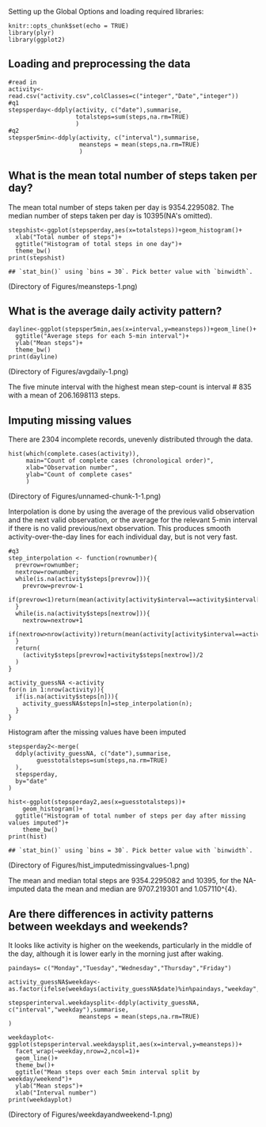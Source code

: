 Setting up the Global Options and loading required libraries:

    knitr::opts_chunk$set(echo = TRUE)
    library(plyr)
    library(ggplot2)

Loading and preprocessing the data
----------------------------------

    #read in
    activity<-read.csv("activity.csv",colClasses=c("integer","Date","integer"))
    #q1
    stepsperday<-ddply(activity, c("date"),summarise,
                       totalsteps=sum(steps,na.rm=TRUE)
                       )
    #q2
    stepsper5min<-ddply(activity, c("interval"),summarise,
                        meansteps = mean(steps,na.rm=TRUE)
                        )

What is the mean total number of steps taken per day?
-----------------------------------------------------

The mean total number of steps taken per day is 9354.2295082. The median
number of steps taken per day is 10395(NA's omitted).

    stepshist<-ggplot(stepsperday,aes(x=totalsteps))+geom_histogram()+
      xlab("Total number of steps")+
      ggtitle("Histogram of total steps in one day")+
      theme_bw()
    print(stepshist)

    ## `stat_bin()` using `bins = 30`. Pick better value with `binwidth`.

(Directory of Figures/meansteps-1.png)

What is the average daily activity pattern? 
-------------------------------------------

    dayline<-ggplot(stepsper5min,aes(x=interval,y=meansteps))+geom_line()+
      ggtitle("Average steps for each 5-min interval")+
      ylab("Mean steps")+
      theme_bw()
    print(dayline)

(Directory of Figures/avgdaily-1.png)

The five minute interval with the highest mean step-count is interval \#
835 with a mean of 206.1698113 steps.

Imputing missing values
-----------------------

There are 2304 incomplete records, unevenly distributed through the
data.

    hist(which(complete.cases(activity)),
         main="Count of complete cases (chronological order)",
         xlab="Observation number",
         ylab="Count of complete cases"
         )

(Directory of Figures/unnamed-chunk-1-1.png)

Interpolation is done by using the average of the previous valid
observation and the next valid observation, or the average for the
relevant 5-min interval if there is no valid previous/next observation.
This produces smooth activity-over-the-day lines for each individual
day, but is not very fast.

    #q3
    step_interpolation <- function(rownumber){
      prevrow=rownumber;
      nextrow=rownumber;
      while(is.na(activity$steps[prevrow])){
        prevrow=prevrow-1
        if(prevrow<1)return(mean(activity[activity$interval==activity$interval[rownumber],"steps"],na.rm=TRUE))
      }
      while(is.na(activity$steps[nextrow])){
        nextrow=nextrow+1
        if(nextrow>nrow(activity))return(mean(activity[activity$interval==activity$interval[rownumber],"steps"],na.rm=TRUE))
      }
      return(
        (activity$steps[prevrow]+activity$steps[nextrow])/2
      )
    }

    activity_guessNA <-activity
    for(n in 1:nrow(activity)){
      if(is.na(activity$steps[n])){
        activity_guessNA$steps[n]=step_interpolation(n);
      }
    }

Histogram after the missing values have been imputed

    stepsperday2<-merge(
      ddply(activity_guessNA, c("date"),summarise,
            guesstotalsteps=sum(steps,na.rm=TRUE)
      ),
      stepsperday,
      by="date"
    )

    hist<-ggplot(stepsperday2,aes(x=guesstotalsteps))+
        geom_histogram()+
      ggtitle("Histogram of total number of steps per day after missing values imputed")+
        theme_bw()
    print(hist)

    ## `stat_bin()` using `bins = 30`. Pick better value with `binwidth`.

(Directory of Figures/hist_imputedmissingvalues-1.png)

The mean and median total steps are 9354.2295082 and 10395, for the
NA-imputed data the mean and median are 9707.219301 and 1.057110^{4}.

Are there differences in activity patterns between weekdays and weekends?
-------------------------------------------------------------------------

It looks like activity is higher on the weekends, particularly in the
middle of the day, although it is lower early in the morning just after
waking.

    paindays= c("Monday","Tuesday","Wednesday","Thursday","Friday")

    activity_guessNA$weekday<-as.factor(ifelse(weekdays(activity_guessNA$date)%in%paindays,"weekday","weekend"))

    stepsperinterval.weekdaysplit<-ddply(activity_guessNA, c("interval","weekday"),summarise,
                        meansteps = mean(steps,na.rm=TRUE)
    )

    weekdayplot<-ggplot(stepsperinterval.weekdaysplit,aes(x=interval,y=meansteps))+
      facet_wrap(~weekday,nrow=2,ncol=1)+
      geom_line()+
      theme_bw()+
      ggtitle("Mean steps over each 5min interval split by weekday/weekend")+
      ylab("Mean steps")+
      xlab("Interval number")
    print(weekdayplot)

(Directory of Figures/weekdayandweekend-1.png)
